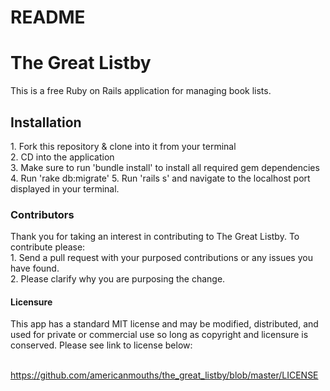# README
<h1> The Great Listby </h1>

This is a free Ruby on Rails application for managing book lists.

<h2> Installation </h1>
1. Fork this repository & clone into it from your terminal<br>
2. CD into the application<br>
3. Make sure to run 'bundle install' to install all required gem dependencies<br>
4. Run 'rake db:migrate'
5. Run 'rails s' and navigate to the localhost port displayed in your terminal.<br>

<h3> Contributors  </h3>
Thank you for taking an interest in contributing to The Great Listby.  To contribute please:<br>
1. Send a pull request with your purposed contributions or any issues you have found.<br>
2. Please clarify why you are purposing the change.<br>

<h4> Licensure </h4> This app has a standard MIT license and may be modified, distributed, and used for private or commercial use so long as copyright and licensure is conserved. Please see link to license below:<br><br>

https://github.com/americanmouths/the_great_listby/blob/master/LICENSE

